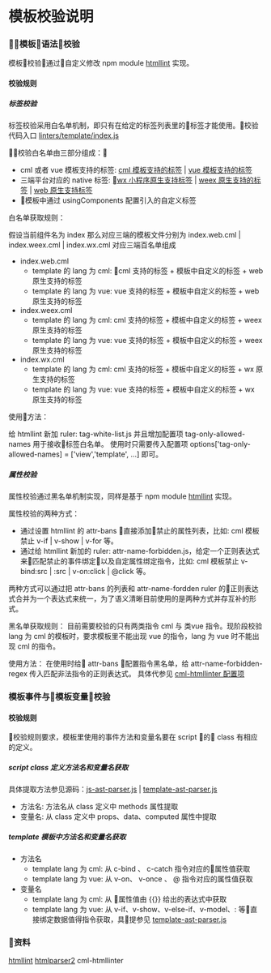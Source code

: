 # 模板校验说明

### 模板语法校验
模板校验通过自定义修改 npm module [htmllint](https://github.com/htmllint/htmllint) 实现。

#### 校验规则
##### 标签校验
标签校验采用白名单机制，即只有在给定的标签列表里的标签才能使用。校验代码入口 [linters/template/index.js](../linters/template/index.js)

校验白名单由三部分组成：
- cml 或者 vue 模板支持的标签: [cml 模板支持的标签](../linters/template/config/cml-white-list.js) | [vue 模板支持的标签](../linters/template/config/vue-white-list.js)
- 三端平台对应的 native 标签: [wx 小程序原生支持标签](../linters/template/config/wx-white-list.js) | [weex 原生支持的标签](../linters/template/config/weex-white-list.js) | [web 原生支持标签](../linters/template/config/web-white-list.js)
- 模板中通过 usingComponents 配置引入的自定义标签

白名单获取规则：

假设当前组件名为 index 那么对应三端的模板文件分别为 index.web.cml | index.weex.cml | index.wx.cml 对应三端百名单组成
- index.web.cml
    + template 的 lang 为 cml: cml 支持的标签 + 模板中自定义的标签 + web 原生支持的标签
    + template 的 lang 为 vue: vue 支持的标签 + 模板中自定义的标签 + web 原生支持的标签
- index.weex.cml
    + template 的 lang 为 cml: cml 支持的标签 + 模板中自定义的标签 + weex 原生支持的标签
    + template 的 lang 为 vue: vue 支持的标签 + 模板中自定义的标签 + weex 原生支持的标签
- index.wx.cml
    + template 的 lang 为 cml: cml 支持的标签 + 模板中自定义的标签 + wx 原生支持的标签
    + template 的 lang 为 vue: vue 支持的标签 + 模板中自定义的标签 + wx 原生支持的标签

使用方法：

给 htmllint 新加 ruler: tag-white-list.js 并且增加配置项 tag-only-allowed-names 用于接收标签白名单。
使用时只需要传入配置项 options['tag-only-allowed-names] = ['view','template', ...] 即可。

##### 属性校验
属性校验通过黑名单机制实现，同样是基于 npm module [htmllint](https://github.com/htmllint/htmllint) 实现。

属性校验的两种方式：
- 通过设置 htmllint 的 attr-bans 直接添加禁止的属性列表，比如: cml 模板禁止 v-if | v-show | v-for 等。
- 通过给 htmllint 新加的 ruler:  attr-name-forbidden.js，给定一个正则表达式来匹配禁止的事件绑定以及自定属性绑定指令，比如: cml 模板禁止 v-bind:src | :src | v-on:click | @click 等。

两种方式可以通过把 attr-bans 的列表和 attr-name-fordden ruler 的正则表达式合并为一个表达式来统一，为了语义清晰目前使用的是两种方式并存互补的形式。

黑名单获取规则：
目前需要校验的只有两类指令 cml 与 类vue 指令。现阶段校验 lang 为 cml 的模板时，要求模板里不能出现 vue 的指令，lang 为 vue 时不能出现 cml 的指令。

使用方法：
在使用时给 attr-bans 配置指令黑名单，给 attr-name-forbidden-regex 传入匹配非法指令的正则表达式。 具体代参见 [cml-htmllinter 配置项](../linters/template/index.js)


### 模板事件与模板变量校验

#### 校验规则
校验规则要求，模板里使用的事件方法和变量名要在 script 的 class 有相应的定义。

##### script class 定义方法名和变量名获取
具体提取方法参见源码：[js-ast-parser.js](../checkers/template/lib/js-ast-parser.js) | [template-ast-parser.js](../checkers/template/lib/template-ast-parser.js)
- 方法名: 方法名从 class 定义中 methods 属性提取
- 变量名: 从 class 定义中 props、data、computed 属性中提取

##### template 模板中方法名和变量名获取
- 方法名
    + template lang 为 cml: 从 c-bind 、 c-catch 指令对应的属性值获取
    + template lang 为 vue: 从 v-on、 v-once 、 @ 指令对应的属性值获取
- 变量名
    + template lang 为 cml: 从 属性值由 {{}} 给出的表达式中获取
    + template lang 为 vue: 从 v-if、v-show、v-else-if、v-model、: 等直接绑定数据值得指令获取，具提参见 [template-ast-parser.js](../checkers/template/lib/template-ast-parser.js)

### 资料
[htmllint](https://github.com/htmllint/htmllint)
[htmlparser2](https://github.com/fb55/htmlparser2)
cml-htmllinter